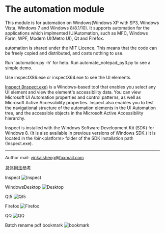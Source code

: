 # The automation module

This module is for automation on Windows(Windows XP with SP3, Windows Vista, Windows 7 and Windows 8/8.1/10).
It supports automation for the applications which implmented IUIAutomation, such as MFC, Windows Form, WPF, Modern UI(Metro UI), Qt and Firefox.

automation is shared under the MIT Licence.
This means that the code can be freely copied and distributed, and costs nothing to use.

Run 'automation.py -h' for help.
Run automate_notepad_py3.py to see a simple demo.

Use inspectX86.exe or inspectX64.exe to see the UI elements.

[Inspect (Inspect.exe)](https://msdn.microsoft.com/en-us/library/windows/desktop/dd318521%28v=vs.85%29.aspx) is a Windows-based tool that enables you select any UI element and view the element's accessibility data. You can view Microsoft UI Automation properties and control patterns, as well as Microsoft Active Accessibility properties. Inspect also enables you to test the navigational structure of the automation elements in the UI Automation tree, and the accessible objects in the Microsoft Active Accessibility hierarchy.

Inspect is installed with the Windows Software Development Kit (SDK) for Windows 8. (It is also available in previous versions of Windows SDK.) It is located in the \bin\<platform> folder of the SDK installation path (Inspect.exe).

--------------------------------------------------------------------------------

Author mail: yinkaisheng@foxmail.com

[具体用法参考](http://www.cnblogs.com/Yinkaisheng/p/3444132.html)

Inspect
![Inspect](https://i-msdn.sec.s-msft.com/dynimg/IC510569.png)

WindowsDesktop
![Desktop](https://raw.githubusercontent.com/yinkaisheng/Python-UIAutomation-for-Windows/master/automation_desktop.png)

Qt5
![Qt5](https://raw.githubusercontent.com/yinkaisheng/Python-UIAutomation-for-Windows/master/automation_Qt.png)

Firefox
![Firefox](https://raw.githubusercontent.com/yinkaisheng/Python-UIAutomation-for-Windows/master/automation_firefox.png)

QQ
![QQ](https://raw.githubusercontent.com/yinkaisheng/Python-UIAutomation-for-Windows/master/automation_qq.png)

Batch rename pdf bookmark
![bookmark](https://raw.githubusercontent.com/yinkaisheng/Python-UIAutomation-for-Windows/master/rename_pdf_bookmark.gif)